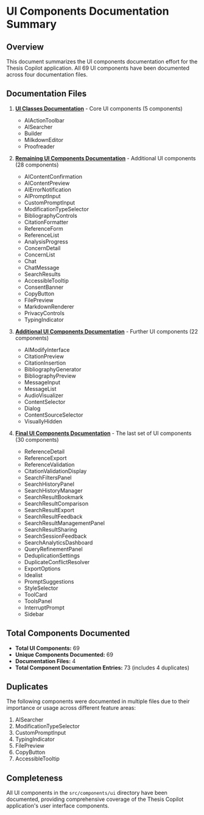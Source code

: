 # UI Components Documentation Summary

## Overview

This document summarizes the UI components documentation effort for the Thesis Copilot application. All 69 UI components have been documented across four documentation files.

## Documentation Files

1. **[UI Classes Documentation](ui_classes.md)** - Core UI components (5 components)
   * AIActionToolbar
   * AISearcher
   * Builder
   * MilkdownEditor
   * Proofreader

2. **[Remaining UI Components Documentation](ui_components_remaining.md)** - Additional UI components (28 components)
   * AIContentConfirmation
   * AIContentPreview
   * AIErrorNotification
   * AIPromptInput
   * CustomPromptInput
   * ModificationTypeSelector
   * BibliographyControls
   * CitationFormatter
   * ReferenceForm
   * ReferenceList
   * AnalysisProgress
   * ConcernDetail
   * ConcernList
   * Chat
   * ChatMessage
   * SearchResults
   * AccessibleTooltip
   * ConsentBanner
   * CopyButton
   * FilePreview
   * MarkdownRenderer
   * PrivacyControls
   * TypingIndicator

3. **[Additional UI Components Documentation](ui_components_additional.md)** - Further UI components (22 components)
   * AIModifyInterface
   * CitationPreview
   * CitationInsertion
   * BibliographyGenerator
   * BibliographyPreview
   * MessageInput
   * MessageList
   * AudioVisualizer
   * ContentSelector
   * Dialog
   * ContentSourceSelector
   * VisuallyHidden

4. **[Final UI Components Documentation](ui_components_final.md)** - The last set of UI components (30 components)
   * ReferenceDetail
   * ReferenceExport
   * ReferenceValidation
   * CitationValidationDisplay
   * SearchFiltersPanel
   * SearchHistoryPanel
   * SearchHistoryManager
   * SearchResultBookmark
   * SearchResultComparison
   * SearchResultExport
   * SearchResultFeedback
   * SearchResultManagementPanel
   * SearchResultSharing
   * SearchSessionFeedback
   * SearchAnalyticsDashboard
   * QueryRefinementPanel
   * DeduplicationSettings
   * DuplicateConflictResolver
   * ExportOptions
   * Idealist
   * PromptSuggestions
   * StyleSelector
   * ToolCard
   * ToolsPanel
   * InterruptPrompt
   * Sidebar

## Total Components Documented

* **Total UI Components:** 69
* **Unique Components Documented:** 69
* **Documentation Files:** 4
* **Total Component Documentation Entries:** 73 (includes 4 duplicates)

## Duplicates

The following components were documented in multiple files due to their importance or usage across different feature areas:

1. AISearcher
2. ModificationTypeSelector
3. CustomPromptInput
4. TypingIndicator
5. FilePreview
6. CopyButton
7. AccessibleTooltip

## Completeness

All UI components in the `src/components/ui` directory have been documented, providing comprehensive coverage of the Thesis Copilot application's user interface components.